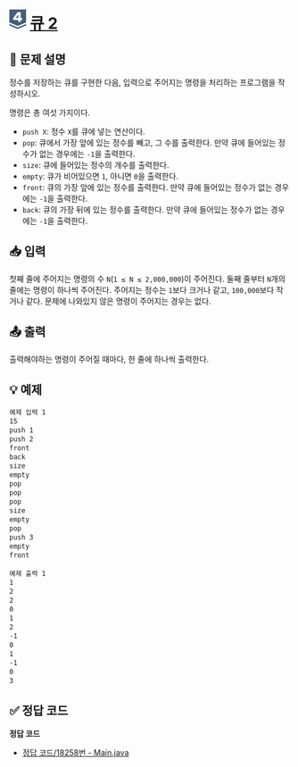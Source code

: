 <!-- ChatGPT를 사용하여 꾸몄습니다 -->

# <img src="https://github.com/GUBBIB/BaekJoonCode/blob/main/Tier_Img/Silver-4.svg" alt="티어그림" width="30px" height="35px"> [큐 2](https://www.acmicpc.net/problem/18258)

## 📝 문제 설명

정수를 저장하는 큐를 구현한 다음, 입력으로 주어지는 명령을 처리하는 프로그램을 작성하시오.

명령은 총 여섯 가지이다.

* `push X`: 정수 `X`를 큐에 넣는 연산이다.
* `pop`: 큐에서 가장 앞에 있는 정수를 빼고, 그 수를 출력한다. 만약 큐에 들어있는 정수가 없는 경우에는 `-1`을 출력한다.
* `size`: 큐에 들어있는 정수의 개수를 출력한다.
* `empty`: 큐가 비어있으면 `1`, 아니면 `0`을 출력한다.
* `front`: 큐의 가장 앞에 있는 정수를 출력한다. 만약 큐에 들어있는 정수가 없는 경우에는 `-1`을 출력한다.
* `back`: 큐의 가장 뒤에 있는 정수를 출력한다. 만약 큐에 들어있는 정수가 없는 경우에는 `-1`을 출력한다.

## 📥 입력

첫째 줄에 주어지는 명령의 수 `N`(`1 ≤ N ≤ 2,000,000`)이 주어진다. 둘째 줄부터 `N`개의 줄에는 명령이 하나씩 주어진다. 주어지는 정수는 `1`보다 크거나 같고, `100,000`보다 작거나 같다. 문제에 나와있지 않은 명령이 주어지는 경우는 없다.

## 📤 출력

출력해야하는 명령이 주어질 때마다, 한 줄에 하나씩 출력한다.

<div>

## 💡 예제

```plaintext
예제 입력 1
15
push 1
push 2
front
back
size
empty
pop
pop
pop
size
empty
pop
push 3
empty
front

예제 출력 1
1
2
2
0
1
2
-1
0
1
-1
0
3
```

## ✅ 정답 코드
**정답 코드**
- [정답 코드/18258번 - Main.java](https://github.com/GUBBIB/BaekJoonCode/tree/main/Silver/17219%EB%B2%88%20-%20%EB%B9%84%EB%B0%80%EB%B2%88%ED%98%B8%20%EC%B0%BE%EA%B8%B0/%EC%A0%95%EB%8B%B5%EC%BD%94%EB%93%9C)
